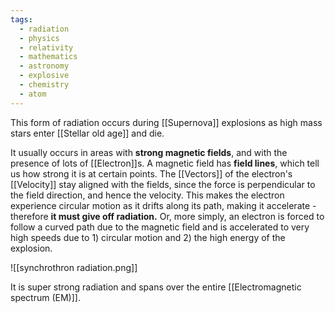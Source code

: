 ```yaml
---
tags:
  - radiation
  - physics
  - relativity
  - mathematics
  - astronomy
  - explosive
  - chemistry
  - atom
---
```

This form of radiation occurs during [[Supernova]] explosions as high mass stars enter [[Stellar old age]] and die.

It usually occurs in areas with **strong magnetic fields**, and with the presence of lots of [[Electron]]s. A magnetic field has **field lines**, which tell us how strong it is at certain points. The [[Vectors]] of  the electron's [[Velocity]] stay aligned with the fields, since the force is perpendicular to the field direction, and hence the velocity. This makes the electron experience circular motion as it drifts along its path, making it accelerate - therefore **it must give off radiation.** Or, more simply, an electron is forced to follow a curved path due to the magnetic field and is accelerated to very high speeds due to 1) circular motion and 2) the high energy of the explosion.

![[synchrothron radiation.png]]

It is super strong radiation and spans over the entire [[Electromagnetic spectrum (EM)]]. 